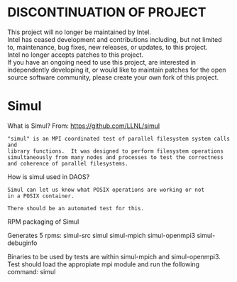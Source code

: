 # DISCONTINUATION OF PROJECT #  
This project will no longer be maintained by Intel.  
Intel has ceased development and contributions including, but not limited to, maintenance, bug fixes, new releases, or updates, to this project.  
Intel no longer accepts patches to this project.  
 If you have an ongoing need to use this project, are interested in independently developing it, or would like to maintain patches for the open source software community, please create your own fork of this project.  
  
# Simul

What is Simul?
    From: https://github.com/LLNL/simul

    "simul" is an MPI coordinated test of parallel filesystem system calls and
    library functions.  It was designed to perform filesystem operations
    simultaneously from many nodes and processes to test the correctness
    and coherence of parallel filesystems.

How is simul used in DAOS?

    Simul can let us know what POSIX operations are working or not
    in a POSIX container.

    There should be an automated test for this.


RPM packaging of Simul

Generates 5 rpms:
    simul-src
    simul
    simul-mpich
    simul-openmpi3
    simul-debuginfo

Binaries to be used by tests are within simul-mpich
and simul-openmpi3. Test should load the appropiate 
mpi module and run the following command:
    simul

